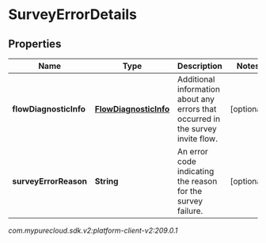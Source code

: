 # SurveyErrorDetails


## Properties

| Name | Type | Description | Notes |
| ------------ | ------------- | ------------- | ------------- |
| **flowDiagnosticInfo** | [**FlowDiagnosticInfo**](FlowDiagnosticInfo) | Additional information about any errors that occurred in the survey invite flow. |  [optional] |
| **surveyErrorReason** | **String** | An error code indicating the reason for the survey failure. |  [optional] |




_com.mypurecloud.sdk.v2:platform-client-v2:209.0.1_
